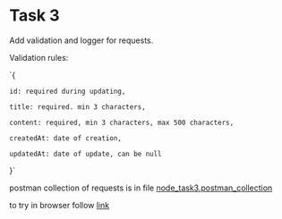 # Task 3

Add validation and logger for requests.

Validation rules:

`{

    id: required during updating,

    title: required. min 3 characters,

    content: required, min 3 characters, max 500 characters,

    createdAt: date of creation,

    updatedAt: date of update, can be null

}`


postman collection of requests is in file [node_task3.postman_collection](https://github.com/katyachok/node-ex/blob/node-develop-task2/node_task3.postman_collection.json)


to try in browser follow [link](https://warm-bayou-85750.herokuapp.com/api/notes)
